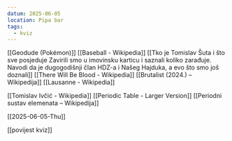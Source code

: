 ```yaml
---
datum: 2025-06-05
location: Pipa bar
tags:
  - kviz
---
```



[[Geodude (Pokémon)]]
[[Baseball - Wikipedia]]
[[Tko je Tomislav Šuta i što sve posjeduje Zavirili smo u imovinsku karticu i saznali koliko zarađuje. Navodi da je dugogodišnji član HDZ-a i Našeg Hajduka, a evo što smo još doznali]]
[[There Will Be Blood - Wikipedia]]
[[Brutalist (2024.) – Wikipedija]]
[[Lausanne - Wikipedia]]

[[Tomislav Ivčić - Wikipedia]]
[[Periodic Table - Larger Version]]
[[Periodni sustav elemenata – Wikipedija]]


[[2025-06-05-Thu]]

[[povijest kviz]]
